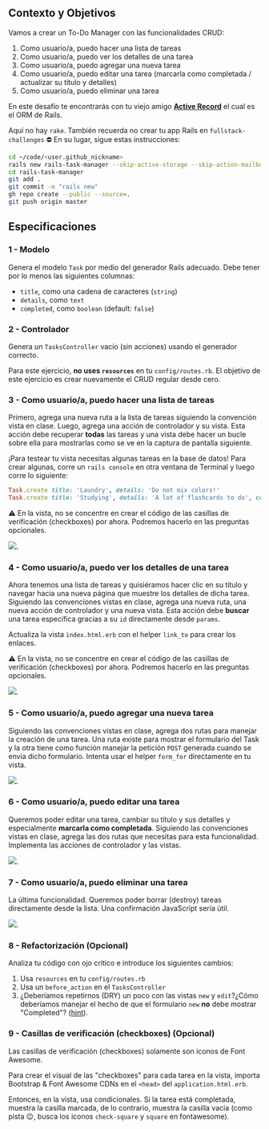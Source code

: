## Contexto y Objetivos

Vamos a crear un To-Do Manager con las funcionalidades CRUD:

1. Como usuario/a, puedo hacer una lista de tareas
1. Como usuario/a, puedo ver los detalles de una tarea
1. Como usuario/a, puedo agregar una nueva tarea
1. Como usuario/a, puedo editar una tarea (marcarla como completada / actualizar su título y detalles)
1. Como usuario/a, puedo eliminar una tarea

En este desafío te encontrarás con tu viejo amigo [**Active Record**](http://guides.rubyonrails.org/active_record_basics.html) el cual es el ORM de Rails.

Aquí no hay `rake`. También recuerda no crear tu app Rails en `fullstack-challenges` ⛔️ En su lugar, sigue estas instrucciones:

```bash
cd ~/code/<user.github_nickname>
rails new rails-task-manager --skip-active-storage --skip-action-mailbox
cd rails-task-manager
git add .
git commit -m "rails new"
gh repo create --public --source=.
git push origin master
```

## Especificaciones

### 1 - Modelo

Genera el modelo `Task` por medio del generador Rails adecuado. Debe tener por lo menos las siguientes columnas:

- `title`, como una cadena de caracteres (`string`)
- `details`, como `text`
- `completed`, como `boolean` (default: `false`)

### 2 - Controlador

Genera un `TasksController` vacío (sin acciones) usando el generador correcto.

Para este ejercicio, **no uses `resources`** en tu `config/routes.rb`. El objetivo de este ejercicio es crear nuevamente el CRUD regular desde cero.

### 3 - Como usuario/a, puedo hacer una lista de tareas

Primero, agrega una nueva ruta a la lista de tareas siguiendo la convención vista en clase. Luego, agrega una acción de controlador y su vista. Esta acción debe recuperar **todas** las tareas y una vista debe hacer un bucle sobre ella para mostrarlas como se ve en la captura de pantalla siguiente.

¡Para testear tu vista necesitas algunas tareas en la base de datos! Para crear algunas, corre un `rails console` en otra ventana de Terminal y luego corre lo siguiente:

```ruby
Task.create title: 'Laundry', details: 'Do not mix colors!'
Task.create title: 'Studying', details: 'A lot of flashcards to do', completed: true
```

⚠️ En la vista, no se concentre en crear el código de las casillas de verificación (checkboxes) por ahora. Podremos hacerlo en las preguntas opcionales.

![](https://raw.githubusercontent.com/lewagon/fullstack-images/master/rails/tasks-manager/index.png).

### 4 - Como usuario/a, puedo ver los detalles de una tarea

Ahora tenemos una lista de tareas y quisiéramos hacer clic en su título y navegar hacia una nueva página que muestre los detalles de dicha tarea. Siguiendo las convenciones vistas en clase, agrega una nueva ruta, una nueva acción de controlador y una nueva vista. Esta acción debe **buscar** una tarea específica gracias a su `id` directamente desde `params`.

Actualiza la vista `index.html.erb` con el helper `link_to` para crear los enlaces.

⚠️ En la vista, no se concentre en crear el código de las casillas de verificación (checkboxes) por ahora. Podremos hacerlo en las preguntas opcionales.

![](https://raw.githubusercontent.com/lewagon/fullstack-images/master/rails/tasks-manager/index_show.gif).

### 5 - Como usuario/a, puedo agregar una nueva tarea

Siguiendo las convenciones vistas en clase, agrega dos rutas para manejar la creación de una tarea. Una ruta existe para mostrar el formulario del Task y la otra tiene como función manejar la petición `POST` generada cuando se envía dicho formulario. Intenta usar el helper `form_for` directamente en tu vista.

![](https://raw.githubusercontent.com/lewagon/fullstack-images/master/rails/tasks-manager/new.gif).

### 6 - Como usuario/a, puedo editar una tarea

Queremos poder editar una tarea, cambiar su título y sus detalles y especialmente **marcarla como completada**. Siguiendo las convenciones vistas en clase, agrega las dos rutas que necesitas para esta funcionalidad.
Implementa las acciones de controlador y las vistas.

![](https://raw.githubusercontent.com/lewagon/fullstack-images/master/rails/tasks-manager/edit.gif).

### 7 - Como usuario/a, puedo eliminar una tarea

La última funcionalidad. Queremos poder borrar (destroy) tareas directamente desde la lista. Una confirmación JavaScript sería útil.

![](https://raw.githubusercontent.com/lewagon/fullstack-images/master/rails/tasks-manager/destroy.gif).

### 8 - Refactorización (Opcional)

Analiza tu código con ojo crítico e introduce los siguientes cambios:

1. Usa `resources` en tu `config/routes.rb`
1. Usa un `before_action` en el `TasksController`
1. ¿Deberíamos repetirnos (DRY) un poco con las vistas `new` y `edit`?¿Cómo deberíamos manejar el hecho de que el formulario `new` **no** debe mostrar "Completed"? ([hint](http://api.rubyonrails.org/classes/ActiveRecord/Persistence.html#method-i-new_record-3F)).

### 9 - Casillas de verificación (checkboxes) (Opcional)

Las casillas de verificación (checkboxes) solamente son iconos de Font Awesome.

Para crear el visual de las "checkboxes" para cada tarea en la vista, importa Bootstrap & Font Awesome CDNs en el `<head>` del `application.html.erb`.

Entonces, en la vista, usa condicionales. Si la tarea está completada, muestra la casilla marcada, de lo contrario, muestra la casilla vacia (como pista 😉, busca los iconos `check-square` y `square` en fontawesome).
